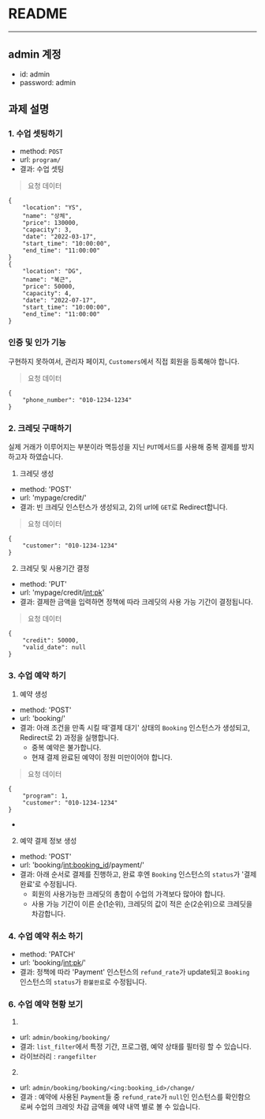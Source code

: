 # README
***

## admin 계정
- id: admin
- password: admin


## 과제 설명
### 1. 수업 셋팅하기
- method: `POST`
- url: `program/`
- 결과: 수업 셋팅

> 요청 데이터
```
{
    "location": "YS",
    "name": "상체",
    "price": 130000,
    "capacity": 3,
    "date": "2022-03-17",
    "start_time": "10:00:00",
    "end_time": "11:00:00"
}
{
    "location": "DG",
    "name": "복근",
    "price": 50000,
    "capacity": 4,
    "date": "2022-07-17",
    "start_time": "10:00:00",
    "end_time": "11:00:00"
}
```
### 인증 및 인가 기능
구현하지 못하여서, 관리자 페이지, `Customers`에서 직접 회원을 등록해야 합니다.

> 요청 데이터
```
{
    "phone_number": "010-1234-1234"
}
```

### 2. 크레딧 구매하기
실제 거래가 이루어지는 부분이라 멱등성을 지닌 `PUT`메서드를 사용해 중복 결제를 방지하고자 하였습니다.
1) 크레딧 생성
- method: 'POST'
- url: 'mypage/credit/'
- 결과: 빈 크레딧 인스턴스가 생성되고, 2)의 url에 `GET`로 Redirect합니다.

> 요청 데이터
```
{
    "customer": "010-1234-1234"
}
```

2) 크레딧 및 사용기간 결정
- method: 'PUT'
- url: 'mypage/credit/<int:pk>'
- 결과: 결제한 금액을 입력하면 정책에 따라 크레딧의 사용 가능 기간이 결정됩니다.

> 요청 데이터
```
{
    "credit": 50000,
    "valid_date": null
}
```

### 3. 수업 예약 하기
1) 예약 생성
- method: 'POST'
- url: 'booking/'
- 결과: 아래 조건을 만족 시킬 때'결제 대기' 상태의 `Booking` 인스턴스가 생성되고, Redirect로 2) 과정을 실행합니다.
  - 중복 예약은 불가합니다.
  - 현재 결제 완료된 예약이 정원 미만이어야 합니다.

> 요청 데이터
```
{
    "program": 1,
    "customer": "010-1234-1234"
}
```
-
2) 예약 결제 정보 생성
- method: 'POST'
- url: 'booking/<int:booking_id>/payment/'
- 결과: 아래 순서로 결제를 진행하고, 완료 후엔 `Booking` 인스턴스의 `status`가 '결제 완료'로 수정됩니다.
  - 회원의 사용가능한 크레딧의 총합이 수업의 가격보다 많아야 합니다.
  - 사용 가능 기간이 이른 순(1순위), 크레딧의 값이 적은 순(2순위)으로 크레딧을 차감합니다.

### 4. 수업 예약 취소 하기
- method: 'PATCH'
- url: 'booking/<int:pk>/'
- 결과: 정책에 따라 'Payment' 인스턴스의 `refund_rate`가 update되고 `Booking` 인스턴스의 `status`가 `환불완료`로 수정됩니다.

### 6. 수업 예약 현황 보기
1)
- url: `admin/booking/booking/`
- 결과: `list_filter`에서 특정 기간, 프로그램, 예약 상태를 필터링 할 수 있습니다.
- 라이브러리 : `rangefilter`

2)
- url: `admin/booking/booking/<ing:booking_id>/change/`
- 결과 : 예약에 사용된 `Payment`들 중 `refund_rate`가 `null`인 인스턴스를 확인함으로써 수업의 크레잇 차감 금액을 예약 내역 별로 볼 수 있습니다.
